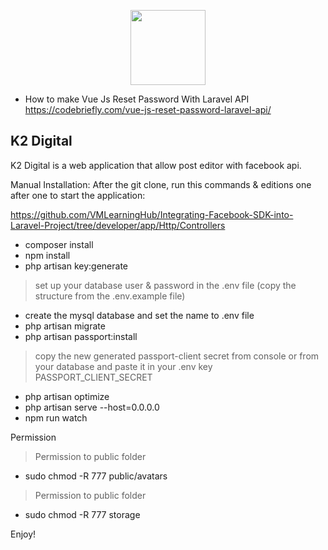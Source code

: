 <p align="center"><a href="https://web.facebook.com/k2digitalcambodia" target="_blank"><img src="https://scontent.fpnh2-2.fna.fbcdn.net/v/t1.6435-9/114757570_1195350050800627_7655988418641948680_n.png?_nc_cat=109&ccb=1-3&_nc_sid=09cbfe&_nc_eui2=AeGFntXCFlGyKdfX22IjvDR3GQN8H6-gijUZA3wfr6CKNWm8tC1gxYIOFubhbBs2n06tUyur7b3zqkM-DPQt725v&_nc_ohc=e6BI2K6YEI0AX_cc8aM&_nc_ht=scontent.fpnh2-2.fna&oh=d3607aed3d007a0f6f2ecad68a656f64&oe=612BBFA5" width="120"></a></p>


- How to make Vue Js Reset Password With Laravel API
https://codebriefly.com/vue-js-reset-password-laravel-api/

## K2 Digital

K2 Digital is a web application that allow post editor with facebook api.

Manual Installation:
After the git clone, run this commands & editions one after one to start the application:

https://github.com/VMLearningHub/Integrating-Facebook-SDK-into-Laravel-Project/tree/developer/app/Http/Controllers


 - composer install
 - npm install
 - php artisan key:generate
> set up your database user & password in the .env file (copy the structure from the .env.example file)
 - create the mysql database and set the name to .env file
 - php artisan migrate
 - php artisan passport:install
> copy the new generated passport-client secret from console or from your database and paste it in your .env key PASSPORT_CLIENT_SECRET
 - php artisan optimize
 - php artisan serve --host=0.0.0.0
 - npm run watch

Permission
> Permission to public folder
 - sudo chmod -R 777 public/avatars

> Permission to public folder
 - sudo chmod -R 777 storage

Enjoy!

